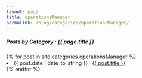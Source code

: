 ```yaml
---
layout: page
title: operationsManager
permalink: /blog/categories/operationsManager/
---
```


<h5> Posts by Category : {{ page.title }} </h5>

<div class="card">
{% for post in site.categories.operationsManager %}
 <li class="category-posts"><span>{{ post.date | date_to_string }}</span> &nbsp; <a href="{{ post.url }}">{{ post.title }}</a></li>
{% endfor %}
</div>
